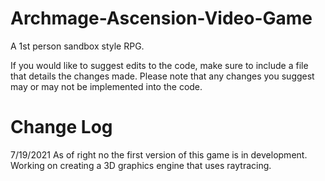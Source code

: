 # Archmage-Ascension-Video-Game
A 1st person sandbox style RPG.

If you would like to suggest edits to the code, make sure to include a file that details the changes made.
Please note that any changes you suggest may or may not be implemented into the code.

# Change Log

7/19/2021
As of right no the first version of this game is in development. Working on creating a 3D graphics engine that uses raytracing.
